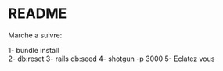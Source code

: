 # README

Marche a suivre:

1- bundle install <br>
2- db:reset
3- rails db:seed
4- shotgun -p 3000
5- Eclatez vous
